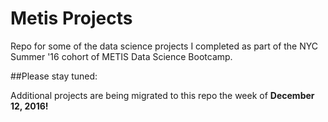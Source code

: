 # Metis Projects

Repo for some of the data science projects I completed as part of the NYC Summer '16 cohort of METIS Data Science Bootcamp.

##Please stay tuned:

Additional projects are being migrated to this repo the week of **December 12, 2016!**
